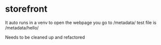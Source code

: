 # storefront

It auto runs in a venv
to open the webpage you go to /metadata/
test file is /metadata/hello/

Needs to be cleaned up and refactored
